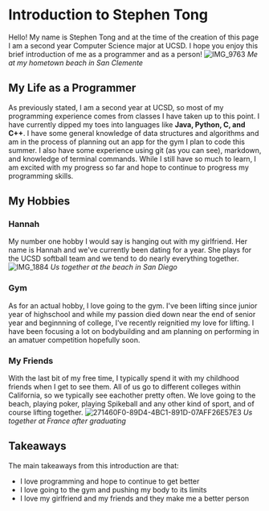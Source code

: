 # Introduction to Stephen Tong
Hello! My name is Stephen Tong and at the time of the creation of this page I am a second year Computer Science major at UCSD.
I hope you enjoy this brief introduction of me as a programmer and as a person!
![IMG_9763](https://github.com/stephentong5/GithubPagesProject/assets/130010057/71e2ba48-feb6-40ef-8a77-f06eff825367)
*Me at my hometown beach in San Clemente*

## My Life as a Programmer
As previously stated, I am a second year at UCSD, so most of my programming experience comes from classes I have taken up to this point.
I have currently dipped my toes into languages like **Java, Python, C, and C++**. I have some general knowledge of data structures and algorithms and am in the process
of planning out an app for the gym I plan to code this summer. I also have some experience using git (as you can see), markdown, and knowledge of terminal commands.
While I still have so much to learn, I am excited with my progress so far and hope to continue to progress my programming skills.

## My Hobbies

### Hannah
My number one hobby I would say is hanging out with my girlfriend. Her name is Hannah and we've currently been dating for a year. She plays for the UCSD softball team and we tend
to do nearly everything together.
![IMG_1884](https://github.com/stephentong5/GithubPagesProject/assets/130010057/6a93e567-2e21-4c64-aad2-74a0595f2a21)
*Us together at the beach in San Diego*

### Gym
As for an actual hobby, I love going to the gym. I've been lifting since junior year of highschool and while my passion died down near the end of senior year and beginnning of college,
I've recently reignitied my love for lifting. I have been focusing a lot on bodybuilding and am planning on performing in an amatuer competition hopefully soon.


### My Friends
With the last bit of my free time, I typically spend it with my childhood friends when I get to see them. All of us go to different colleges within California, so we typically see
eachother pretty often. We love going to the beach, playing poker, playing Spikeball and any other kind of sport, and of course lifting together.
![271460F0-89D4-4BC1-891D-07AFF26E57E3](https://github.com/stephentong5/GithubPagesProject/assets/130010057/710de947-3993-4177-9d08-4479da192405)
*Us together at France after graduating*

## Takeaways
The main takeaways from this introduction are that:
* I love programming and hope to continue to get better
* I love going to the gym and pushing my body to its limits
* I love my girlfriend and my friends and they make me a better person
